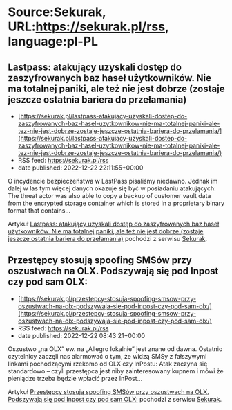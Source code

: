 # Source:Sekurak, URL:https://sekurak.pl/rss, language:pl-PL

## Lastpass: atakujący uzyskali dostęp do zaszyfrowanych baz haseł użytkowników. Nie ma totalnej paniki, ale też nie jest dobrze (zostaje jeszcze ostatnia bariera do przełamania)
 - [https://sekurak.pl/lastpass-atakujacy-uzyskali-dostep-do-zaszyfrowanych-baz-hasel-uzytkownikow-nie-ma-totalnej-paniki-ale-tez-nie-jest-dobrze-zostaje-jeszcze-ostatnia-bariera-do-przelamania/](https://sekurak.pl/lastpass-atakujacy-uzyskali-dostep-do-zaszyfrowanych-baz-hasel-uzytkownikow-nie-ma-totalnej-paniki-ale-tez-nie-jest-dobrze-zostaje-jeszcze-ostatnia-bariera-do-przelamania/)
 - RSS feed: https://sekurak.pl/rss
 - date published: 2022-12-22 22:11:55+00:00

<p>O incydencie bezpieczeństwa w LastPass pisaliśmy niedawno. Jednak im dalej w las tym więcej danych okazuje się być w posiadaniu atakujących: The threat actor was also able to copy a backup of customer vault data from the encrypted storage container which is stored in a proprietary binary format that contains...</p>
<p>Artykuł <a href="https://sekurak.pl/lastpass-atakujacy-uzyskali-dostep-do-zaszyfrowanych-baz-hasel-uzytkownikow-nie-ma-totalnej-paniki-ale-tez-nie-jest-dobrze-zostaje-jeszcze-ostatnia-bariera-do-przelamania/" rel="nofollow">Lastpass: atakujący uzyskali dostęp do zaszyfrowanych baz haseł użytkowników. Nie ma totalnej paniki, ale też nie jest dobrze (zostaje jeszcze ostatnia bariera do przełamania)</a> pochodzi z serwisu <a href="https://sekurak.pl" rel="nofollow">Sekurak</a>.</p>

## Przestępcy stosują spoofing SMSów przy oszustwach na OLX. Podszywają się pod Inpost czy pod sam OLX:
 - [https://sekurak.pl/przestepcy-stosuja-spoofing-smsow-przy-oszustwach-na-olx-podszywaja-sie-pod-inpost-czy-pod-sam-olx/](https://sekurak.pl/przestepcy-stosuja-spoofing-smsow-przy-oszustwach-na-olx-podszywaja-sie-pod-inpost-czy-pod-sam-olx/)
 - RSS feed: https://sekurak.pl/rss
 - date published: 2022-12-22 08:43:21+00:00

<p>Oszustwo &#8222;na OLX&#8221; ew. na &#8222;Allegro lokalnie&#8221; jest znane od dawna. Ostatnio czytelnicy zaczęli nas alarmować o tym, że widzą SMSy z fałszywymi linkami pochodzącymi rzekomo od OLX czy InPostu: Atak zaczyna się standardowo &#8211; czyli przestępca jest niby zainteresowany kupnem i mówi że pieniądze trzeba będzie wpłacić przez InPost...</p>
<p>Artykuł <a href="https://sekurak.pl/przestepcy-stosuja-spoofing-smsow-przy-oszustwach-na-olx-podszywaja-sie-pod-inpost-czy-pod-sam-olx/" rel="nofollow">Przestępcy stosują spoofing SMSów przy oszustwach na OLX. Podszywają się pod Inpost czy pod sam OLX:</a> pochodzi z serwisu <a href="https://sekurak.pl" rel="nofollow">Sekurak</a>.</p>

